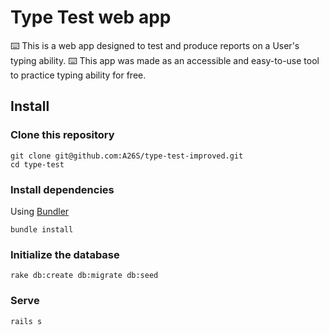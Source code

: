 # Type Test web app

⌨️ This is a web app designed to test and produce reports on a User's typing ability. ⌨️
This app was made as an accessible and easy-to-use tool to practice typing ability for free.

## Install

### Clone this repository

```shell
git clone git@github.com:A26S/type-test-improved.git
cd type-test
```

### Install dependencies

Using [Bundler](https://github.com/bundler/bundler)

```shell
bundle install
```

### Initialize the database

```shell
rake db:create db:migrate db:seed
```

### Serve

```shell
rails s
```
